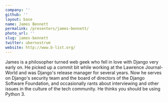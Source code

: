 ```yaml
---
company: ''
github: ''
layout: base
name: James Bennett
permalink: /presenters/james-bennett/
photo_url: ''
slug: james-bennett
twitter: ubernostrum
website: http://www.b-list.org/
---
```


James is a philosopher turned web geek who fell in love with Django very early on. He picked up a commit bit while working at the Lawrence Journal-World and was Django's release manager for several years. Now he serves on Django's security team and the board of directors of the Django Software Foundation, and occasionally rants about interviewing and other issues in the culture of the tech community. He thinks you should be using Python 3.